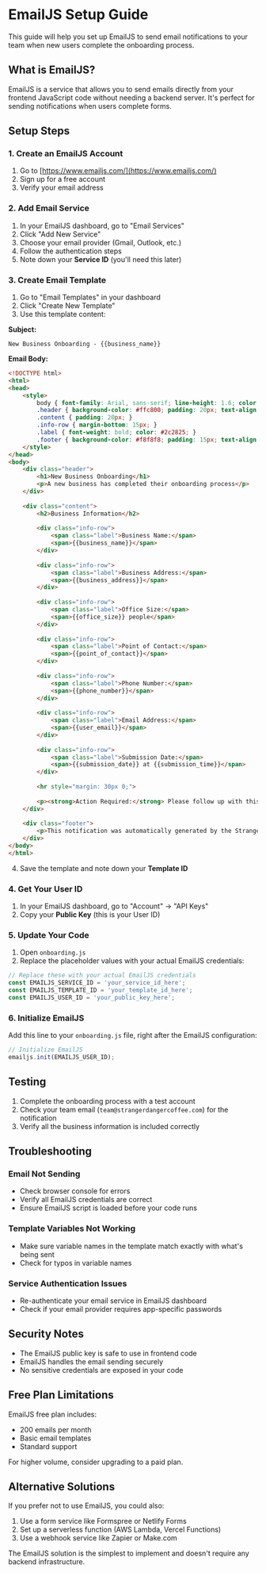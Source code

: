 # EmailJS Setup Guide

This guide will help you set up EmailJS to send email notifications to your team when new users complete the onboarding process.

## What is EmailJS?

EmailJS is a service that allows you to send emails directly from your frontend JavaScript code without needing a backend server. It's perfect for sending notifications when users complete forms.

## Setup Steps

### 1. Create an EmailJS Account

1. Go to [https://www.emailjs.com/](https://www.emailjs.com/)
2. Sign up for a free account
3. Verify your email address

### 2. Add Email Service

1. In your EmailJS dashboard, go to "Email Services"
2. Click "Add New Service"
3. Choose your email provider (Gmail, Outlook, etc.)
4. Follow the authentication steps
5. Note down your **Service ID** (you'll need this later)

### 3. Create Email Template

1. Go to "Email Templates" in your dashboard
2. Click "Create New Template"
3. Use this template content:

**Subject:**
```
New Business Onboarding - {{business_name}}
```

**Email Body:**
```html
<!DOCTYPE html>
<html>
<head>
    <style>
        body { font-family: Arial, sans-serif; line-height: 1.6; color: #333; }
        .header { background-color: #ffc800; padding: 20px; text-align: center; }
        .content { padding: 20px; }
        .info-row { margin-bottom: 15px; }
        .label { font-weight: bold; color: #2c2825; }
        .footer { background-color: #f8f8f8; padding: 15px; text-align: center; font-size: 12px; color: #666; }
    </style>
</head>
<body>
    <div class="header">
        <h1>New Business Onboarding</h1>
        <p>A new business has completed their onboarding process</p>
    </div>
    
    <div class="content">
        <h2>Business Information</h2>
        
        <div class="info-row">
            <span class="label">Business Name:</span>
            <span>{{business_name}}</span>
        </div>
        
        <div class="info-row">
            <span class="label">Business Address:</span>
            <span>{{business_address}}</span>
        </div>
        
        <div class="info-row">
            <span class="label">Office Size:</span>
            <span>{{office_size}} people</span>
        </div>
        
        <div class="info-row">
            <span class="label">Point of Contact:</span>
            <span>{{point_of_contact}}</span>
        </div>
        
        <div class="info-row">
            <span class="label">Phone Number:</span>
            <span>{{phone_number}}</span>
        </div>
        
        <div class="info-row">
            <span class="label">Email Address:</span>
            <span>{{user_email}}</span>
        </div>
        
        <div class="info-row">
            <span class="label">Submission Date:</span>
            <span>{{submission_date}} at {{submission_time}}</span>
        </div>
        
        <hr style="margin: 30px 0;">
        
        <p><strong>Action Required:</strong> Please follow up with this business to schedule a consultation/meeting to discuss their coffee needs.</p>
    </div>
    
    <div class="footer">
        <p>This notification was automatically generated by the Stranger Danger Coffee onboarding system.</p>
    </div>
</body>
</html>
```

4. Save the template and note down your **Template ID**

### 4. Get Your User ID

1. In your EmailJS dashboard, go to "Account" → "API Keys"
2. Copy your **Public Key** (this is your User ID)

### 5. Update Your Code

1. Open `onboarding.js`
2. Replace the placeholder values with your actual EmailJS credentials:

```javascript
// Replace these with your actual EmailJS credentials
const EMAILJS_SERVICE_ID = 'your_service_id_here';
const EMAILJS_TEMPLATE_ID = 'your_template_id_here';
const EMAILJS_USER_ID = 'your_public_key_here';
```

### 6. Initialize EmailJS

Add this line to your `onboarding.js` file, right after the EmailJS configuration:

```javascript
// Initialize EmailJS
emailjs.init(EMAILJS_USER_ID);
```

## Testing

1. Complete the onboarding process with a test account
2. Check your team email (`team@strangerdangercoffee.com`) for the notification
3. Verify all the business information is included correctly

## Troubleshooting

### Email Not Sending
- Check browser console for errors
- Verify all EmailJS credentials are correct
- Ensure EmailJS script is loaded before your code runs

### Template Variables Not Working
- Make sure variable names in the template match exactly with what's being sent
- Check for typos in variable names

### Service Authentication Issues
- Re-authenticate your email service in EmailJS dashboard
- Check if your email provider requires app-specific passwords

## Security Notes

- The EmailJS public key is safe to use in frontend code
- EmailJS handles the email sending securely
- No sensitive credentials are exposed in your code

## Free Plan Limitations

EmailJS free plan includes:
- 200 emails per month
- Basic email templates
- Standard support

For higher volume, consider upgrading to a paid plan.

## Alternative Solutions

If you prefer not to use EmailJS, you could also:
1. Use a form service like Formspree or Netlify Forms
2. Set up a serverless function (AWS Lambda, Vercel Functions)
3. Use a webhook service like Zapier or Make.com

The EmailJS solution is the simplest to implement and doesn't require any backend infrastructure. 